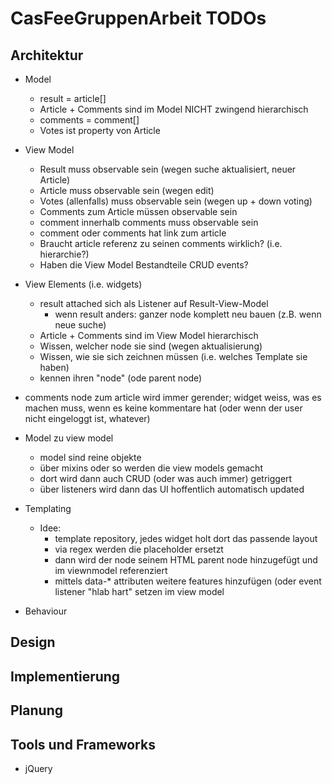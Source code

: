 CasFeeGruppenArbeit TODOs
=========================
## Architektur ##
* Model
    * result = article[]
    * Article + Comments sind im Model NICHT zwingend hierarchisch
    * comments = comment[]
    * Votes ist property von Article
* View Model
    * Result muss observable sein (wegen suche aktualisiert, neuer Article)
    * Article muss observable sein (wegen edit)
    * Votes (allenfalls) muss observable sein (wegen up + down voting)
    * Comments zum Article müssen observable sein
    * comment innerhalb comments muss observable sein
    * comment oder comments hat link zum article
    * Braucht article referenz zu seinen comments wirklich? (i.e. hierarchie?)
    * Haben die View Model Bestandteile CRUD events?
* View Elements (i.e. widgets)
    * result attached sich als Listener auf Result-View-Model
        * wenn result anders: ganzer node komplett neu bauen (z.B. wenn neue suche)
    * Article + Comments sind im View Model hierarchisch
    * Wissen, welcher node sie sind (wegen aktualisierung)
    * Wissen, wie sie sich zeichnen müssen (i.e. welches Template sie haben)
    * kennen ihren "node" (ode parent node)
* comments node zum article wird immer gerender; widget weiss, was es machen muss, wenn es keine kommentare hat (oder wenn der user nicht eingeloggt ist, whatever)

* Model zu view model
    * model sind reine objekte
    * über mixins oder so werden die view models gemacht
    * dort wird dann auch CRUD (oder was auch immer) getriggert
    * über listeners wird dann das UI hoffentlich automatisch updated

* Templating
    * Idee:
        * template repository, jedes widget holt dort das passende layout
        * via regex werden die placeholder ersetzt
        * dann wird der node seinem HTML parent node hinzugefügt und im viewnmodel referenziert
        * mittels data-* attributen weitere features hinzufügen (oder event listener "hlab hart" setzen im view model

* Behaviour


## Design ##

## Implementierung ##

## Planung ##

## Tools und Frameworks ##
* jQuery